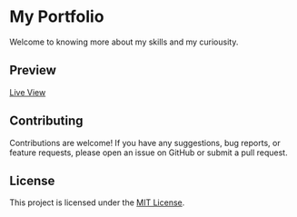 # My Portfolio

Welcome to knowing more about my skills and my curiousity.

## Preview
[Live View](https://hidoreen.github.io/food-recipe-app/)

## Contributing

Contributions are welcome! If you have any suggestions, bug reports, or feature requests, please open an issue on GitHub or submit a pull request.

## License

This project is licensed under the [MIT License](LICENSE).
